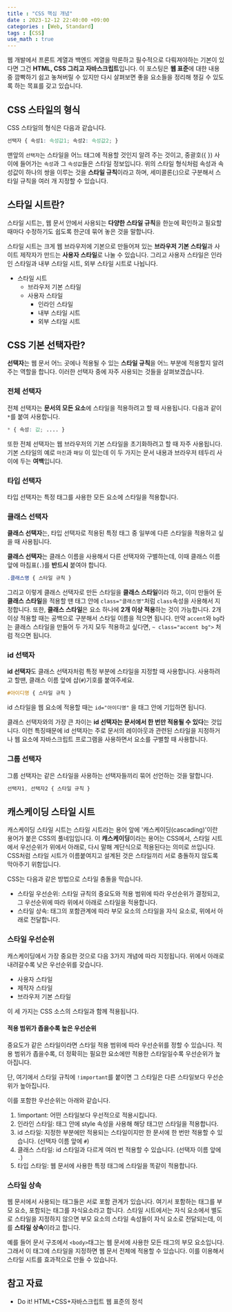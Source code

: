 ```yaml
---
title : "CSS 핵심 개념"
date : 2023-12-12 22:40:00 +09:00
categories : [Web, Standard]
tags : [CSS]
use_math : true
---
```


웹 개발에서 프론트 계열과 백엔드 계열을 막론하고 필수적으로 다뤄져야하는 기본이 있다면 그건 **HTML, CSS 그리고 자바스크립트**입니다. 이 포스팅은 **웹 표준**에 대한 내용 중 깜빡하기 쉽고 놓쳐버릴 수 있지만 다시 살펴보면 좋을 요소들을 정리해 챙길 수 있도록 하는 목표를 갖고 있습니다.

##  CSS 스타일의 형식

CSS 스타일의 형식은 다음과 같습니다.

```css
선택자 { 속성1: 속성값1; 속성2: 속성값2; }
```

맨앞의 `선택자`는 스타일을 어느 태그에 적용할 것인지 알려 주는 것이고, 중괄호({ }) 사이에 들어가는 `속성`과 그 `속성값`들은 스타일 정보입니다. 위의 스타일 형식처럼 속성과 속성값이 하나의 쌍을 이루는 것을 **스타일 규칙**이라고 하며, 세미콜론(;)으로 구분해서 스타일 규칙을 여러 개 지정할 수 있습니다. 

## 스타일 시트란?

스타일 시트는, 웹 문서 안에서 사용되는 **다양한 스타일 규칙**을 한눈에 확인하고 필요할 때마다 수정하기도 쉽도록 한군데 묶어 놓은 것을 말합니다.

스타일 시트는 크게 웹 브라우저에 기본으로 만들어져 있는 **브라우저 기본 스타일**과 사이트 제작자가 만드는 **사용자 스타일**로 나눌 수 있습니다. 그리고 사용자 스타일은 인라인 스타일과 내부 스타일 시트, 외부 스타일 시트로 나뉩니다.

- 스타일 시트
  - 브라우저 기본 스타일
  - 사용자 스타일
    - 인라인 스타일
    - 내부 스타일 시트
    - 외부 스타일 시트

## CSS 기본 선택자란?

**선택자**는 웹 문서 어느 곳에나 적용될 수 있는 **스타일 규칙**을 어느 부분에 적용할지 알려주는 역할을 합니다. 이러한 선택자 중에 자주 사용되는 것들을 살펴보겠습니다.

### 전체 선택자

전체 선택자는 **문서의 모든 요소**에 스타일을 적용하려고 할 때 사용됩니다. 다음과 같이 `*`를 붙여 사용합니다.

```css
* { 속성: 값; .... }
```

또한 전체 선택자는 웹 브라우저의 기본 스타일을 초기화하려고 할 때 자주 사용됩니다. 기본 스타일의 예로 `마진`과 `패딩` 이 있는데 이 두 가지는 문서 내용과 브라우저 테두리 사이에 두는 **여백**입니다. 

### 타입 선택자

타입 선택자는 특정 태그를 사용한 모든 요소에 스타일을 적용합니다. 

### 클래스 선택자

**클래스 선택자**는, 타입 선택자로 적용된 특정 태그 중 일부에 다른 스타일을 적용하고 싶을 때 사용됩니다. 

**클래스 선택자**는 클래스 이름을 사용해서 다른 선택자와 구별하는데, 이때 클래스 이름 앞에 마침표(`.`)를 **반드시** 붙여야 합니다. 

```css
.클래스명 { 스타일 규칙 }
```

그리고 이렇게 클래스 선택자로 만든 스타일을 **클래스 스타일**이라 하고, 이미 만들어 둔 **클래스 스타일**을 적용할 땐 태그 안에 `class="클래스명"`처럼 `class`속성을 사용해서 지정합니다. 또한, **클래스 스타일**은 요소 하나에 **2개 이상 적용**하는 것이 가능합니다. 2개 이상 적용할 때는 공백으로 구분해서 스타일 이름을 적으면 됩니다. 만약 `accent`와 `bg`라는 클래스 스타일을 만들어 두 가지 모두 적용하고 싶다면, `~ class="accent bg">` 처럼 적으면 됩니다.

### id 선택자

**id 선택자**도 클래스 선택자처럼 특정 부분에 스타일을 지정할 때 사용합니다. 사용하려고 할땐, 클래스 이름 앞에 샵(`#`)기호를 붙여주세요. 

```css
#아이디명 { 스타일 규칙 }
```

id 스타일을 웹 요소에 적용할 때는 `id="아이디명"` 을 태그 안에 기입하면 됩니다.

클래스 선택자와의 가장 큰 차이는 **id 선택자는 문서에서 한 번만 적용될 수 있다**는 것입니다. 이런 특징때문에 id 선택자는 주로 문서의 레이아웃과 관련된 스타일을 지정하거나 웹 요소에 자바스크립트 프로그램을 사용하면서 요소를 구별할 때 사용합니다.

### 그룹 선택자

그룹 선택자는 같은 스타일을 사용하는 선택자들끼리 묶어 선언하는 것을 말합니다.

```css
선택자1, 선택자2 { 스타일 규칙 }
```

## 캐스케이딩 스타일 시트

캐스케이딩 스타일 시트는 스타일 시트라는 용어 앞에 '캐스케이딩(cascading)'이란 용어가 붙은 CSS의 풀네임입니다. 이 **캐스케이딩**이라는 용어는 CSS에서, 스타일 시트에서 우선순위가 위에서 아래로, 다시 말해 계단식으로 적용된다는 의미로 쓰입니다. CSS처럼 스타일 시트가 이름붙여지고 설계된 것은 스타일끼리 서로 충돌하지 않도록 막아주기 위함입니다. 

CSS는 다음과 같은 방법으로 스타일 충돌을 막습니다.

- 스타일 우선순위: 스타일 규칙의 중요도와 적용 범위에 따라 우선순위가 결정되고, 그 우선순위에 따라 위에서 아래로 스타일을 적용합니다.
- 스타일 상속: 태그의 포함관계에 따라 부모 요소의 스타일을 자식 요소로, 위에서 아래로 전달합니다.

### 스타일 우선순위

캐스케이딩에서 가장 중요한 것으로 다음 3가지 개념에 따라 지정됩니다. 위에서 아래로 내려갈수록 낮은 우선순위를 갖습니다.
- 사용자 스타일
- 제작자 스타일
- 브라우저 기본 스타일

이 세 가지는 CSS 소스의 스타일과 함께 적용됩니다. 

#### 적용 범위가 좁을수록 높은 우선순위

중요도가 같은 스타일이라면 스타일 적용 범위에 따라 우선순위를 정할 수 있습니다. 적용 범위가 좁을수록, 더 정확히는 필요한 요소에만 적용한 스타일일수록 우선순위가 높아집니다. 

단, 여기에서 스타일 규칙에 `!important`를 붙이면 그 스타일은 다른 스타일보다 우선순위가 높아집니다. 

이를 포함한 우선순위는 아래와 같습니다.

1. !important: 어떤 스타일보다 우선적으로 적용시킵니다.
2. 인라인 스타일: 태그 안에 style 속성을 사용해 해당 태그만 스타일을 적용합니다.
3. id 스타일: 지정한 부분에만 적용되는 스타일이지만 한 문서에 한 번만 적용할 수 있습니다. (선택자 이름 앞에 `#`)
4. 클래스 스타일: id 스타일과 다르게 여러 번 적용할 수 있습니다. (선택자 이름 앞에 `.`)
5. 타입 스타일: 웹 문서에 사용한 특정 태그에 스타일을 똑같이 적용합니다.

### 스타일 상속

웹 문서에서 사용되는 태그들은 서로 포함 관계가 있습니다. 여기서 포함하는 태그를 부모 요소, 포함되는 태그를 자식요소라고 합니다. 스타일 시트에서는 자식 요소에서 별도로 스타일을 지정하지 않으면 부모 요소의 스타일 속성들이 자식 요소로 전달되는데, 이를 **스타일 상속**이라고 합니다.

예를 들어 문서 구조에서 `<body>`태그는 웹 문서에 사용한 모든 태그의 부모 요소입니다. 그래서 이 태그에 스타일을 지정하면 웹 문서 전체에 적용할 수 있습니다. 이를 이용해서 스타일 시트를 효과적으로 만들 수 있습니다.

## 참고 자료

- Do it! HTML+CSS+자바스크립트 웹 표준의 정석
